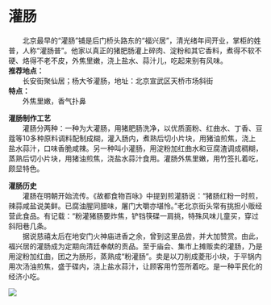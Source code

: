 # 灌肠  

&emsp;&emsp;北京最早的“灌肠”铺是后门桥头路东的“福兴居”，清光绪年间开业，掌柜的姓普，人称“灌肠普”。他家以真正的猪肥肠灌上碎肉、淀粉和其它香料，煮得不软不硬、烙得不老不皮，外焦里嫩，浇上盐水、蒜汁儿，吃起来别有风味。  
**推荐地点：**  
&emsp;&emsp;长安街聚仙居；杨大爷灌肠，地址：北京宣武区天桥市场斜街  
**特点：**  
&emsp;&emsp;外焦里嫩，香气扑鼻  

**灌肠制作工艺**  
&emsp;&emsp;灌肠分两种：一种为大灌肠，用猪肥肠洗净，以优质面粉、红曲水、丁香、豆蔻等10多种原料调料配制成糊，灌入肠内，煮熟后切小片块，用猪油煎焦，浇上盐水蒜汁，口味香脆咸辣。另一种叫小灌肠，用淀粉加红曲水和豆腐渣调成稠糊，蒸熟后切小片块，用猪油煎焦，浇盐水蒜汁食用。灌肠外焦里嫩，用竹签扎着吃，颇显特色。  

**灌肠历史**  
&emsp;&emsp;灌肠在明朝开始流传。《故都食物百咏》中提到煎灌肠说：“猪肠红粉一时煎，辣蒜咸盐说美鲜。已腐油腥同腊味，屠门大嚼亦堪怜。”老北京街头常有挑担小贩经营此食品。有记载：“粉灌猪肠要炸焦，铲铛筷碟一肩挑，特殊风味儿童买，穿过斜阳巷几条。  
&emsp;&emsp;据说慈禧太后在地安门火神庙进香之余，曾到这里品尝，并大加赞赏。由此，福兴居的灌肠成为定期向清廷奉献的贡品。至于庙会、集市上摊贩卖的灌肠，乃是用淀粉加红曲，团之为肠形，蒸熟成“粉灌肠”。卖是以刀削成菱形小块，于平锅内用次汤油煎焦，盛于碟内，浇上盐水蒜汁，让顾客用竹签所着吃。是一种平民化的经济小吃。  

![](https://i.postimg.cc/j2tdQf37/202201211933866.png)  
